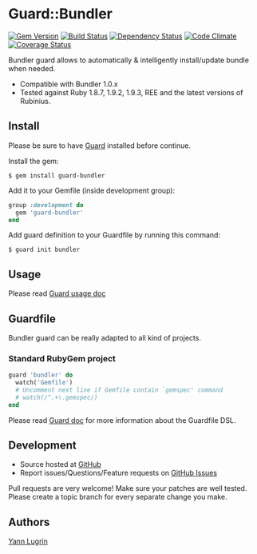# Guard::Bundler
[![Gem Version](https://badge.fury.io/rb/guard-bundler.png)](http://badge.fury.io/rb/guard-bundler) [![Build Status](https://travis-ci.org/guard/guard-bundler.png?branch=master)](https://travis-ci.org/guard/guard-bundler) [![Dependency Status](https://gemnasium.com/guard/guard-bundler.png)](https://gemnasium.com/guard/guard-bundler) [![Code Climate](https://codeclimate.com/github/guard/guard-bundler.png)](https://codeclimate.com/github/guard/guard-bundler) [![Coverage Status](https://coveralls.io/repos/guard/guard-bundler/badge.png?branch=master)](https://coveralls.io/r/guard/guard-bundler)

Bundler guard allows to automatically & intelligently install/update bundle when needed.

* Compatible with Bundler 1.0.x
* Tested against Ruby 1.8.7, 1.9.2, 1.9.3, REE and the latest versions of Rubinius.

## Install

Please be sure to have [Guard](https://github.com/guard/guard) installed before continue.

Install the gem:

```
$ gem install guard-bundler
```

Add it to your Gemfile (inside development group):

``` ruby
group :development do
  gem 'guard-bundler'
end
```

Add guard definition to your Guardfile by running this command:

```
$ guard init bundler
```

## Usage

Please read [Guard usage doc](https://github.com/guard/guard#readme)

## Guardfile

Bundler guard can be really adapted to all kind of projects.

### Standard RubyGem project

```ruby
guard 'bundler' do
  watch('Gemfile')
  # Uncomment next line if Gemfile contain `gemspec' command
  # watch(/^.+\.gemspec/)
end
```

Please read [Guard doc](https://github.com/guard/guard#readme) for more information about the Guardfile DSL.

## Development

* Source hosted at [GitHub](https://github.com/guard/guard-bundler)
* Report issues/Questions/Feature requests on [GitHub Issues](https://github.com/guard/guard-bundler/issues)

Pull requests are very welcome! Make sure your patches are well tested. Please create a topic branch for every separate change
you make.

## Authors

[Yann Lugrin](https://github.com/yannlugrin)
